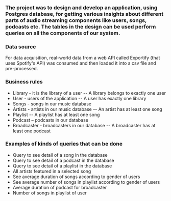 ### The project was to design and develop an application, using Postgres database, for getting various insights about different parts of audio streaming components like users, songs, podcasts etc. The tables in the design can be used perform queries on all the components of our system.


### Data source
For  data acquisition,  real-world data from a web API called Exportify (that uses Spotify's API) was consumed and then loaded it into a csv file and pre-processed.

### Business rules
- Library - it is the library of a user
-- A library belongs to exactly one user
- User - users of the application
-- A user has exactly one library
- Songs - songs in our music database
- Artists - artists in our music database
-- An artist has at least one song
- Playlist
-- A playlist has at least one song
- Podcast – podcasts in our database
- Broadcaster - broadcasters in our database
-- A broadcaster has at least one podcast

### Examples of kinds of queries that can be done
- Query to see detail of a song in the database
- Query to see detail of a podcast in the database
- Query to see detail of a playlist in the database
- All artists featured in a selected song
- See average duration of songs according to gender of users
- See average number of songs in playlist according to gender of users
- Average duration of podcast for broadcaster
- Number of songs in playlist of user
